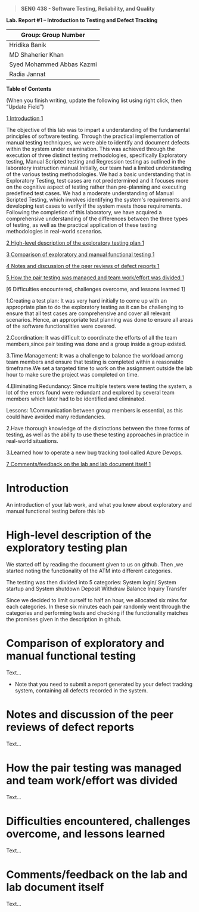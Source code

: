 >   **SENG 438 - Software Testing, Reliability, and Quality**

**Lab. Report \#1 – Introduction to Testing and Defect Tracking**

| Group: Group Number      |
|-----------------         |
| Hridika Banik            | 
| MD Shaherier Khan        |   
| Syed Mohammed Abbas Kazmi|   
| Radia Jannat             |   


**Table of Contents**

(When you finish writing, update the following list using right click, then
“Update Field”)

[1 Introduction	1](#_Toc439194677)

The objective of this lab was to impart a understanding of the fundamental principles of software testing. Through the practical implementation of manual testing techniques, we were able to identify and document defects within the system under examination. This was achieved through the execution of three distinct testing methodologies, specifically Exploratory testing, Manual Scripted testing and Regression testing as outlined in the laboratory instruction manual.Initially, our team had a limited understanding of the various testing methodologies. We had a basic understanding that in Exploratory Testing, test cases are not predetermined and it focuses more on the cognitive aspect of testing rather than pre-planning and executing predefined test cases. We had a moderate understanding of Manual Scripted Testing, which involves identifying the system's requirements and developing test cases to verify if the system meets those requirements. Following the completion of this laboratory, we have acquired a comprehensive understanding of the differences between the three types of testing, as well as the practical application of these testing methodologies in real-world scenarios.


[2 High-level description of the exploratory testing plan	1](#_Toc439194678)


[3 Comparison of exploratory and manual functional testing	1](#_Toc439194679)


[4 Notes and discussion of the peer reviews of defect reports	1](#_Toc439194680)


[5 How the pair testing was managed and team work/effort was
divided	1](#_Toc439194681)


[6 Difficulties encountered, challenges overcome, and lessons learned	1]

1.Creating a test plan: It was very hard initially to come up with an appropriate plan to do the exploratory testing as it can be challenging to ensure that all test cases are comprehensive and cover all relevant scenarios. Hence, an appropriate test planning was done to ensure all areas of the software functionalities were covered.

2.Coordination: It was difficult to coordinate the efforts of all the team members,since pair testing was done and a group inside a group existed. 

3.Time Management: It was a challenge to balance the workload among team members and ensure that testing is completed within a reasonable timeframe.We set a targeted time to work on the assignment outside the lab hour to make sure the project was completed on time.

4.Eliminating Redundancy: Since multiple testers were testing the system, a lot of the errors found were redundant and explored by several team members which later had to be identified and eliminated. 

Lessons: 
1.Communication between group members is essential, as this could have avoided many redundancies. 

2.Have thorough knowledge of the distinctions between the three forms of testing, as well as the ability to use these testing approaches in practice in real-world situations.

3.Learned how to operate a new bug tracking tool called Azure Devops.



[7 Comments/feedback on the lab and lab document itself	1](#_Toc439194683)

# Introduction

An introduction of your lab work, and what you knew about exploratory and manual
functional testing before this lab

# High-level description of the exploratory testing plan


We started off by reading the document given to us on github. Then ,we started noting the functionality of the  ATM into different categories.

The testing was then divided into 5 categories:
 System login/ System startup and System shutdown
Deposit 
Withdraw
Balance Inquiry 
Transfer

Since we decided to limit ourself to half an hour, we allocated six mins for each categories. In these six minutes each pair randomly went through the categories and performing  tests and checking if the functionality matches the promises given in the description in github. 




# Comparison of exploratory and manual functional testing

Text…

-   Note that you need to submit a report generated by your defect tracking
    system, containing all defects recorded in the system.

# Notes and discussion of the peer reviews of defect reports

Text…

# How the pair testing was managed and team work/effort was divided 

Text…

# Difficulties encountered, challenges overcome, and lessons learned

Text…

# Comments/feedback on the lab and lab document itself

Text…
